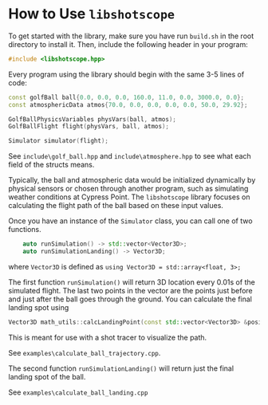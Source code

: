 # How to Use `libshotscope`

To get started with the library, make sure you have run `build.sh` in the root directory to install it. Then, include the following header in your program:

```c++
#include <libshotscope.hpp>
```

Every program using the library should begin with the same 3-5 lines of code:

```c++
const golfBall ball{0.0, 0.0, 0.0, 160.0, 11.0, 0.0, 3000.0, 0.0};
const atmosphericData atmos{70.0, 0.0, 0.0, 0.0, 0.0, 50.0, 29.92};

GolfBallPhysicsVariables physVars(ball, atmos);
GolfBallFlight flight(physVars, ball, atmos);

Simulator simulator(flight);
```

See `include\golf_ball.hpp` and `include\atmosphere.hpp` to see what each field of the structs means.

Typically, the ball and atmospheric data would be initialized dynamically by physical sensors or chosen through another program, such as simulating weather conditions at Cypress Point. The `libshotscope` library focuses on calculating the flight path of the ball based on these input values.

Once you have an instance of the `Simulator` class, you can call one of two functions.

```c++
    auto runSimulation() -> std::vector<Vector3D>;
    auto runSimulationLanding() -> Vector3D;
```

where `Vector3D` is defined as `using Vector3D = std::array<float, 3>;`

The first function `runSimulation()` will return 3D location every 0.01s of the simulated flight. The last two points in the vector are the points just before and just after the ball goes through the ground. You can calculate the final landing spot using

```c++
Vector3D math_utils::calcLandingPoint(const std::vector<Vector3D> &positions)
```

This is meant for use with a shot tracer to visualize the path.

See `examples\calculate_ball_trajectory.cpp`.

The second function `runSimulationLanding()` will return just the final landing spot of the ball.

See `examples\calculate_ball_landing.cpp`